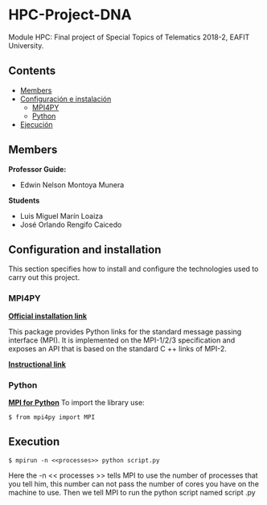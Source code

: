# HPC-Project-DNA
Module HPC: Final project of Special Topics of Telematics 2018-2, EAFIT University.

## Contents

- [Members](#Members)
- [Configuración e instalación](#Configuración-e-instalación)
	- [MPI4PY](#MPI4PY)
	- [Python](#Python)
- [Ejecución](#Ejecución)

## Members

**Professor Guide:**
- Edwin Nelson Montoya Munera

**Students**
- Luis Miguel Marín Loaiza
- José Orlando Rengifo Caicedo


## Configuration and installation

This section specifies how to install and configure the technologies used to carry out this project.

### MPI4PY

[**Official installation link**](https://pypi.org/project/mpi4py/)

This package provides Python links for the standard message passing interface (MPI). It is implemented on the MPI-1/2/3 specification and exposes an API that is based on the standard C ++ links of MPI-2.




[**Instructional link**](https://rabernat.github.io/research_computing/parallel-programming-with-mpi-for-python.html)

### Python

[**MPI for Python**](https://mpi4py.readthedocs.io/en/stable/)
To import the library use:
~~~
$ from mpi4py import MPI
~~~

## Execution


~~~
$ mpirun -n <<processes>> python script.py
~~~

Here the -n << processes >> tells MPI to use the number of processes that you tell him, this number can not pass the number of cores you have on the machine to use. Then we tell MPI to run the python script named script .py
<!--stackedit_data:
eyJoaXN0b3J5IjpbLTIwNzM5NjA2MjIsLTE5OTI2MjY1NSwtMT
QyODEzMzcxMCwyMDM1OTQzNDM2LC05NzY5MzY5OTgsLTgwNzc4
MzUsLTE0NzMzOTIwMCwtMTgyMDA0NTgxMiwtOTM0Njg2MDI1LC
0yNjA0NzIzODAsLTkxOTc5MTc2OCwxMDE1ODgzMjA1XX0=
-->